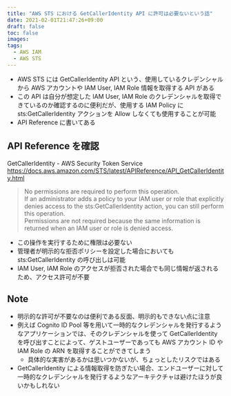 ```yaml
---
title: "AWS STS における GetCallerIdentity API に許可は必要ないという話"
date: 2021-02-01T21:47:26+09:00
draft: false
toc: false
images:
tags: 
  - AWS IAM
  - AWS STS
---
```


- AWS STS には GetCallerIdentity API という、使用しているクレデンシャルから AWS アカウントや IAM User, IAM Role 情報を取得する API がある
- この API は自分が想定した IAM User, IAM Role のクレデンシャルを取得できているのか確認するのに便利だが、使用する IAM Policy に sts:GetCallerIdentity アクションを Allow しなくても使用することが可能
- API Reference に書いてある

<!--more-->


## API Reference を確認

GetCallerIdentity - AWS Security Token Service  
https://docs.aws.amazon.com/STS/latest/APIReference/API_GetCallerIdentity.html

> No permissions are required to perform this operation.  
> If an administrator adds a policy to your IAM user or role that explicitly denies access to the sts:GetCallerIdentity action, you can still perform this operation.  
> Permissions are not required because the same information is returned when an IAM user or role is denied access.  

- この操作を実行するために権限は必要ない
- 管理者が明示的な拒否ポリシーを設定した場合においても sts:GetCallerIdentity の呼び出しは可能
- IAM User, IAM Role のアクセスが拒否された場合でも同じ情報が返されるため、アクセス許可が不要


## Note

- 明示的な許可が不要なのは便利である反面、明示的もできない点に注意
- 例えば Cognito ID Pool 等を用いて一時的なクレデンシャルを発行するようなアプリケーションでは、そのクレデンシャルを使って GetCallerIdentity を呼び出すことによって、ゲストユーザーであっても AWS アカウント ID や IAM Role の ARN を取得することができてしまう
  - 具体的な実害があるかは思いつかないが、ちょっとしたリスクではある
- GetCallerIdentity による情報取得を防ぎたい場合、エンドユーザーに対して一時的なクレデンシャルを発行するようなアーキテクチャは避けたほうが良いかもしれない
